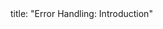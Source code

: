<frontmatter>
title: "Error Handling: Introduction"
</frontmatter>

<include src="container-inPage-asFlat.md" boilerplate />